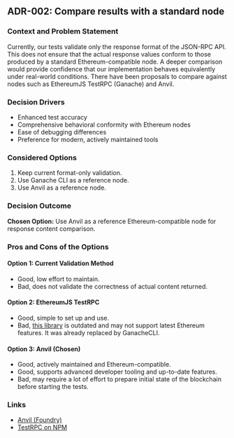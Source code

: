## ADR-002: Compare results with a standard node

### Context and Problem Statement

Currently, our tests validate only the response format of the JSON-RPC API. This does not ensure that the actual response values conform to those produced by a standard Ethereum-compatible node. A deeper comparison would provide confidence that our implementation behaves equivalently under real-world conditions. There have been proposals to compare against nodes such as EthereumJS TestRPC (Ganache) and Anvil.

### Decision Drivers

* Enhanced test accuracy
* Comprehensive behavioral conformity with Ethereum nodes
* Ease of debugging differences
* Preference for modern, actively maintained tools

### Considered Options

1. Keep current format-only validation.
2. Use Ganache CLI as a reference node.
3. Use Anvil as a reference node.

### Decision Outcome

**Chosen Option:** Use Anvil as a reference Ethereum-compatible node for response content comparison.

### Pros and Cons of the Options

#### Option 1: Current Validation Method

* Good, low effort to maintain.
* Bad, does not validate the correctness of actual content returned.

#### Option 2: EthereumJS TestRPC

* Good, simple to set up and use.
* Bad, [this library](https://www.npmjs.com/package/ethereumjs-testrpc) is outdated and may not support latest Ethereum features. It was already replaced by GanacheCLI.

#### Option 3: Anvil (Chosen)

* Good, actively maintained and Ethereum-compatible.
* Good, supports advanced developer tooling and up-to-date features.
* Bad, may require a lot of effort to prepare initial state of the blockchain before starting the tests.

### Links

* [Anvil (Foundry)](https://github.com/foundry-rs/foundry)
* [TestRPC on NPM](https://www.npmjs.com/package/ethereumjs-testrpc)
